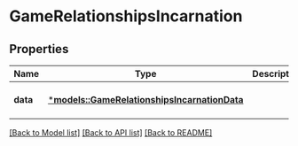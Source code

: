 # GameRelationshipsIncarnation

## Properties
Name | Type | Description | Notes
------------ | ------------- | ------------- | -------------
**data** | [***models::GameRelationshipsIncarnationData**](Game_relationships_incarnation_data.md) |  | [optional] [default to None]

[[Back to Model list]](../README.md#documentation-for-models) [[Back to API list]](../README.md#documentation-for-api-endpoints) [[Back to README]](../README.md)


